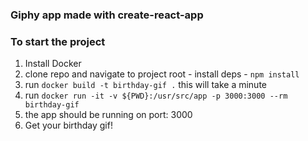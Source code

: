 ### Giphy app made with create-react-app

### To start the project

1. Install Docker
2. clone repo and navigate to project root - install deps - `npm install`
3. run `docker build -t birthday-gif .` this will take a minute
4. run `docker run -it -v ${PWD}:/usr/src/app -p 3000:3000 --rm birthday-gif`
5. the app should be running on port: 3000
6. Get your birthday gif!


